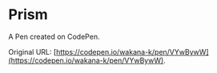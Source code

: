 # Prism

A Pen created on CodePen.

Original URL: [https://codepen.io/wakana-k/pen/VYwBywW](https://codepen.io/wakana-k/pen/VYwBywW).


